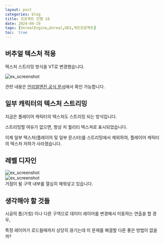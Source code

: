 ```yaml
---
layout: post
categories: blog
title: 프로젝트 진행 18
date: 2024-04-19
tags: [UnrealEngine,Unreal,UE5,개인프로젝트]
toc:  true
---
```


## 버추얼 텍스처 적용
텍스처 스트리밍 방식을 VT로 ​변경했습니다.

![ex_screenshot](/assets/images/unreal/myProject/24.04.19/prop02.png)   


관련 내용은 [언리얼엔진 공식 문서](https://dev.epicgames.com/documentation/ko-kr/unreal-engine/virtual-texturing-in-unreal-engine)에서 확인 가능합니다.


## 일부 캐릭터의 텍스처 스트리밍
지금은 플레이어 캐릭터의 텍스처도 스트리밍 되는 방식입니다.

스트리밍할 여유가 없으면, 항상 저 퀄리티 텍스쳐로 표시되었습니다.

이제 일부 텍스처(플레이어 및 일부 몬스터)를 스트리밍에서 제외하여, 플레이어 캐릭터의 텍스처 저하가 사라졌습니다.


## 레벨 디자인
![ex_screenshot](/assets/images/unreal/myProject/24.04.19/prop01.png)   
![ex_screenshot](/assets/images/unreal/myProject/24.04.19/prop03.png)   
거점이 될 구역 내부를 열심히 채워넣고 있습니다.

## 생각해야 할 것들
시공의 틈(가칭) 이나 다른 구역으로 데이터 레이어를 변경해서 이동하는 연출을 할 경우,

특정 레이어가 로드될때까지 상당히 끊기는데 이 문제를 해결할 다른 좋은 방법이 없을까?
